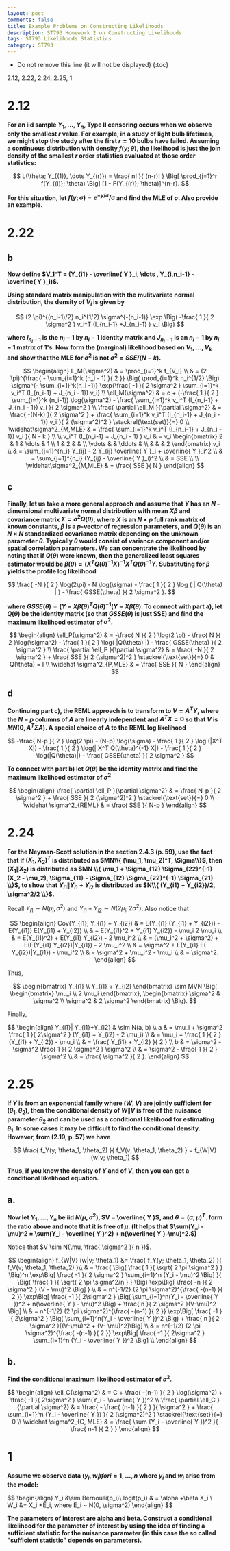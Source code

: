 ```yaml
---
layout: post
comments: false
title: Example Problems on Constructing Likelihoods
description: ST793 Homework 2 on Constructing Likelihoods
tags: ST793 Likelihoods Statistics
category: ST793
---
```


* Do not remove this line (it will not be displayed)
{:toc}



2.12, 2.22, 2.24, 2.25, 1

# 2.12
**For an iid sample $Y_1 , \dots , Y_n$, Type II censoring occurs when we observe only the smallest $r$ value. For example, in a study of light bulb lifetimes, we might stop the study after the first $r = 10$ bulbs have failed. Assuming a continuous distribution with density $f(y; \theta)$, the likelihood is just the join density of the smallest $r$ order statistics evaluated at those order statistics:**

$$
L(\theta; Y_{(1)}, \dots Y_{(r)}) = \frac{ n! }{ (n-r)! } \Big[ \prod_{j=1}^r f(Y_{(i)}; \theta) \Big] [1 - F(Y_{(r)}; \theta)]^{n-r}.
$$

**For this situation, let $f(y; \sigma) = e^{-y / \sigma} / \sigma$ and find the MLE of $\sigma$. Also provide an example.**

# 2.22

## b

**Now define $V_1^T = (Y_{i1} - \overline{ Y }_i, \dots , Y_{i,n_i-1} - \overline{ Y }_i)$.**

**Using standard matrix manipulation with the mulitvariate normal distribution, the density of $V_i$ is given by**

$$
(2 \pi)^{(n_i-1)/2} n_i^{1/2} \sigma^{-(n_i-1)} \exp \Big( -\frac{ 1 }{ 2 \sigma^2 } v_i^T (I_{n_i-1} +J_{n_i-1} ) v_i \Big)
$$


**where $I_{n_i-1}$ is the $n_i-1$ by $n_i - 1$ identity matrix and $J_{n_i-1}$ is an $n_i - 1$ by $n_i - 1$ matrix of 1's. Now form the (marginal) likelihood based on $V_1, \dots , V_k$ and show that the MLE for $\sigma^2$ is not $\widehat \sigma^2 = SSE/(N-k)$.**


$$
\begin{align}
L_M(\sigma^2) & = \prod_{i=1}^k f_{V_i} \\
    & = (2 \pi)^{\frac{ - \sum_{i=1}^k (n_i - 1) }{ 2 }} \Big( \prod_{i=1}^k n_i^{1/2} \Big) \sigma^{- \sum_{i=1}^k(n_i -1)} \exp{\frac{ -1 }{ 2 \sigma^2 } \sum_{i=1}^k v_i^T (I_{n_i-1} + J_{n_i - 1}) v_i} \\
\ell_M(\sigma^2) & = c + (-\frac{ 1 }{ 2 } \sum_{i=1}^k (n_i-1)) \log(\sigma^2) - \frac{ \sum_{i=1}^k v_i^T (I_{n_i-1} + J_{n_i - 1}) v_i }{ 2 \sigma^2 } \\
\frac{ \partial \ell_M }{\partial \sigma^2} & = \frac{ -(N-k) }{ 2 \sigma^2 } + \frac{ \sum_{i=1}^k v_i^T (I_{n_i-1} + J_{n_i - 1}) v_i }{ 2 (\sigma^2)^2 } \stackrel{\text{set}}{=} 0 \\
\widehat\sigma^2_{M,MLE} & = \frac{ \sum_{i=1}^k v_i^T (I_{n_i-1} + J_{n_i - 1}) v_i }{ N - k } \\ \\
v_i^T (I_{n_i-1} + J_{n_i - 1} ) v_i & = v_i 
\begin{bmatrix}
2 & 1 & \dots & 1 \\
1 & 2 &  & \\
\vdots &  & \ddots & \\
& & & 2
\end{bmatrix} v_i \\
& = \sum_{j=1}^{n_i} Y_{ij} - 2 Y_{ij} \overline{ Y }_i + \overline{ Y }_i^2 \\
& = \sum_{j=1}^{n_i} (Y_{ij} - \overline{ Y }_i)^2 \\
& = SSE \\ \\
\widehat\sigma^2_{M,MLE} & = \frac{ SSE }{ N }
\end{align}
$$



## c
**Finally, let us take a more general approach and assume that $Y$ has an $N$ - dimensional multivariate normal distribution with mean $X \beta$ and covariance matrix $\Sigma = \sigma^2 Q(\theta)$, where $X$ is an $N \times p$ full rank matrix of known constants, $\beta$ is a $p$-vector of regression parameters, and $Q(\theta)$ is an $N \times N$ standardized covariance matrix depending on the unknown parameter $\theta$. Typically $\theta$ would consist of variance component and/or spatial correlation parameters. We can concentrate the likelihood by noting that if $Q(\theta)$ were known, then the generalized least squares estimator would be $\widehat\beta(\theta) = (X^T Q(\theta)^{-1} X)^{-1} X^T Q(\theta)^{-1} Y$. Substituting for $\beta$ yields the profile log likelihood**


$$
\frac{ -N }{ 2 } \log(2\pi) - N \log(\sigma) - \frac{ 1 }{ 2 } \log ( | Q(\theta) | ) - \frac{ GSSE(\theta) }{ 2 \sigma^2 }.
$$


**where $GSSE(\theta) = (Y - X \widehat\beta(\theta)^T Q(\theta)^{-1}(Y - X \widehat\beta(\theta)$. To connect with part a), let $Q(\theta)$ be the identity matrix (so that $GSSE(\theta)$ is just SSE) and find the maximum likelihood estimator of $\sigma^2$.**


$$
\begin{align}
\ell_P(\sigma^2) & = -\frac{ N }{ 2 } \log(2 \pi) - \frac{ N }{ 2 }\log(\sigma^2) - \frac{ 1 }{ 2 } \log( |Q(\theta) |) - \frac{ GSSE(\theta) }{ 2 \sigma^2 } \\
\frac{ \partial \ell_P }{\partial \sigma^2} & = \frac{ -N }{ 2 \sigma^2 } + \frac{ SSE }{ 2 (\sigma^2)^2 } \stackrel{\text{set}}{=} 0 & Q(\theta) = I \\
\widehat \sigma^2_{P,MLE} & = \frac{ SSE }{ N }
\end{align}
$$


## d
**Continuing part c), the REML approach is to transform to $V = A^T Y$, where the $N-p$ columns of $A$ are linearly independent and $A^T X = 0$ so that $V$ is $MN(0, A^T \Sigma A)$. A special choice of $A$ to the REML log likelihood**


$$
-\frac{ N-p }{ 2 } \log(2 \pi) - (N-p) \log(\sigma) - \frac{ 1 }{ 2 } \log (|X^T X|) - \frac{ 1 }{ 2 } \log(| X^T Q(\theta)^{-1} X|) - \frac{ 1 }{ 2 } \log(|Q(\theta)|) - \frac{ GSSE(\theta) }{ 2 \sigma^2 }
$$


**To connect with part b) let $Q(\theta)$ be the identity matrix and find the maximum likelihood estimator of $\sigma^2$**


$$
\begin{align}
\frac{ \partial \ell_P }{\partial \sigma^2} & = \frac{ N-p }{ 2 \sigma^2 } + \frac{ SSE }{ 2 (\sigma^2)^2 } \stackrel{\text{set}}{=} 0 \\
\widehat \sigma^2_{REML} & = \frac{ SSE }{ N-p }
\end{align}
$$

# 2.24
**For the Neyman-Scott solution in the section 2.4.3 (p. 59), use the fact that if $(X_1, X_2)^T$ is distributed as $MN\\{ (\mu_1, \mu_2)^T, \Sigma\\}$, then $(X_1 \| X_2)$ is distributed as $MN \\{ \mu_1 + \Sigma_{12} \Sigma_{22}^{-1}(X_2 - \mu_2), \Sigma_{11} - \Sigma_{12} \Sigma_{22}^{-1} \Sigma_{21} \\}$, to show that $Y_{i1}\| Y_{i1}+Y_{i2}$ is distributed as $N\\{ (Y_{i1} + Y_{i2})/2, \sigma^2/2 \\}$.**

Recall $Y_{i1} \sim N(\mu_i, \sigma^2)$ and $Y_{i1} + Y_{i2} \sim N(2 \mu_i, 2 \sigma^2)$. Also notice that

$$
\begin{align}
Cov(Y_{i1}, Y_{i1} + Y_{i2}) & = E(Y_{i1} (Y_{i1} + Y_{i2})) - E(Y_{i1}) E(Y_{i1} + Y_{i2}) \\
    & = E(Y_{i1}^2 + Y_{i1} Y_{i2}) - \mu_i 2 \mu_i \\
    & = E(Y_{i1}^2) + E(Y_{i1} Y_{i2}) - 2 \mu_i^2 \\
    & = (\mu_i^2 + \sigma^2) + E(E(Y_{i1} Y_{i2})|Y_{i1}) - 2 \mu_i^2 \\
    & = \sigma^2 + E(Y_{i1} E( Y_{i2})|Y_{i1}) - \mu_i^2 \\
    & = \sigma^2 + \mu_i^2 - \mu_i \\
    & = \sigma^2.
\end{align}
$$

Thus,

$$
\begin{bmatrix}
Y_{i1} \\
Y_{i1} + Y_{i2}
\end{bmatrix} \sim 
MVN \Big( 
\begin{bmatrix}
\mu_i \\
2 \mu_i
\end{bmatrix},
\begin{bmatrix}
\sigma^2  & \sigma^2 \\
\sigma^2 & 2 \sigma^2
\end{bmatrix}
\Big).
$$

Finally,

$$
\begin{align}
Y_{i1}| Y_{i1}+Y_{i2} & \sim N(a, b) \\
a & = \mu_i + \sigma^2 \frac{ 1 }{ 2\sigma^2 } (Y_{i1} + Y_{i2} - 2 \mu_i) \\
    & = \mu_i + \frac{ 1 }{ 2 } (Y_{i1} + Y_{i2}) - \mu_i \\
    & = \frac{ Y_{i1} + Y_{i2} }{ 2 } \\
b & = \sigma^2 - \sigma^2 \frac{ 1 }{ 2 \sigma^2 } \sigma^2 \\
    & = \sigma^2 - \frac{ 1 }{ 2 } \sigma^2 \\
    & = \frac{ \sigma^2 }{ 2 }.
\end{align}
$$



# 2.25 
**If $Y$ is from an exponential family where $(W , V)$ are jointly sufficient for
$(\theta_1, \theta_2)$, then the conditional density of $W \| V$ is free of the nuisance parameter $\theta_2$
and can be used as a conditional likelihood for estimating $\theta_1$. In some cases it may
be difficult to find the conditional density. However, from (2.19, p. 57) we have**

$$
\frac{ f_Y(y; \theta_1, \theta_2) }{ f_V(v; \theta_1, \theta_2) } = f_{W|V} (w|v; \theta_1)
$$

**Thus, if you know the density of $Y$ and of $V$, then you can get a conditional likelihood equation.**

## a. 
**Now let $Y_1, \dots , Y_n$ be iid $N(\mu, \sigma^2)$, $V = \overline{ Y }$, and $\theta = (\sigma, \mu)^T$. form the ratio above and note that it is free of $\mu$. (It helps that $\sum(Y_i - \mu)^2 = \sum(Y_i - \overline{ Y }^2) + n(\overline{ Y }-\mu)^2.$)**


Notice that $V \sim N(\mu, \frac{ \sigma^2 }{ n })$. 

$$
\begin{align}
f_{W|V} (w|v; \theta_1) &= \frac{ f_Y(y; \theta_1, \theta_2) }{ f_V(v; \theta_1, \theta_2) }\\
    & = \frac{ \Big( \frac{ 1 }{ \sqrt{ 2 \pi \sigma^2 } } \Big)^n \exp\Big[ \frac{ -1 }{ 2 \sigma^2 } \sum_{i=1}^n (Y_i - \mu)^2 \Big] }{ \Big( \frac{ 1 }{ \sqrt{ 2 \pi \sigma^2/n } } \Big) \exp\Big[ \frac{ -n }{ 2 \sigma^2 } (V - \mu)^2 \Big] } \\
    & = n^{-1/2} (2 \pi \sigma^2)^{\frac{ -(n-1) }{ 2 }} \exp\Big[ \frac{ -1 }{ 2\sigma^2 } \Big( \sum_{i=1}^n(Y_i - \overline{ Y })^2 + n(\overline{ Y } - \mu)^2 \Big) + \frac{ n }{ 2 \sigma^2 }(V-\mu)^2 \Big] \\
    & = n^{-1/2} (2 \pi \sigma^2)^{\frac{ -(n-1) }{ 2 }} \exp\Big[ \frac{ -1 }{ 2\sigma^2 } \Big( \sum_{i=1}^n(Y_i - \overline{ Y })^2 \Big) + \frac{ n }{ 2 \sigma^2 }[(V-\mu)^2 + (V- \mu)^2]\Big] \\
     & = n^{-1/2} (2 \pi \sigma^2)^{\frac{ -(n-1) }{ 2 }} \exp\Big[ \frac{ -1 }{ 2\sigma^2 } \sum_{i=1}^n (Y_i - \overline{ Y })^2 \Big] \\
\end{align}
$$


## b.
**Find the conditional maximum likelihood estimator of $\sigma^2$.**

$$
\begin{align}
\ell_C(\sigma^2) & = C + \frac{ -(n-1) }{ 2 } \log(\sigma^2) + \frac{ -1 }{ 2\sigma^2 } \sum(Y_i - \overline{ Y })^2 \\
\frac{ \partial \ell_C }{\partial \sigma^2} & = \frac{ - \frac{ (n-1) }{ 2 } }{ \sigma^2 } + \frac{ \sum_{i=1}^n (Y_i - \overline{ Y }) }{ 2 (\sigma^2)^2 } \stackrel{\text{set}}{=} 0 \\
\widehat \sigma^2_{C, MLE} & = \frac{ \sum (Y_i - \overline{ Y })^2 }{ \frac{ n-1 }{ 2 } }
\end{align}
$$

# 1
**Assume we observe data $(y_i, w_i) for i =1,\dots, n$ where $y_i$ and $w_i$ arise from the model:**

\$$
\begin{align}
Y_i &\sim  Bernoulli(p_i)\\
logit(p_i) & = \alpha +\beta X_i \\
W_i &= X_i +E_i, where E_i ~ N(0, \sigma^2)
\end{align}
$$

**The parameters of interest are alpha and beta. Construct a conditional likelihood for the parameter of interest by using the idea of finding a sufficient statistic for the nuisance parameter (in this case  the so called "sufficient statistic" depends on parameters).**


